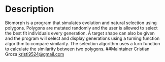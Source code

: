 # Description
Biomorph is a program that simulates evolution and natural selection using polygons.
Polygons are mutated randomly and the user is allowed to select the best fit individuals
every generation. A target shape can also be given and the program will select and
display generations using a turning function algorithm to compare similarity.
The selection algorithm uses a turn function to calculate the similarity between two polygons.
##Maintainer
Cristian Groza kristi9524@gmail.com
